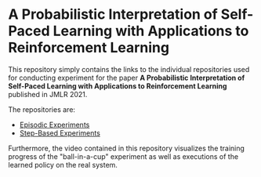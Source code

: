 # A Probabilistic Interpretation of Self-Paced Learning with Applications to Reinforcement Learning

This repository simply contains the links to the individual repositories used for conducting experiment for the paper **A Probabilistic Interpretation of Self-Paced Learning with Applications to Reinforcement Learning** published in JMLR 2021.

The repositories are:
* [Episodic Experiments](https://github.com/psclklnk/self-paced-rl)
* [Step-Based Experiments](https://github.com/psclklnk/spdl)
 
Furthermore, the video contained in this repository visualizes the training progress of the "ball-in-a-cup" experiment as well as executions of the learned policy on the real system.
